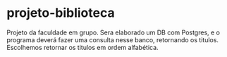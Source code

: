 # projeto-biblioteca

Projeto da faculdade em grupo.
Sera elaborado um DB com Postgres, e o programa deverá fazer uma consulta nesse banco, retornando os titulos.
Escolhemos retornar os titulos em ordem alfabética.
